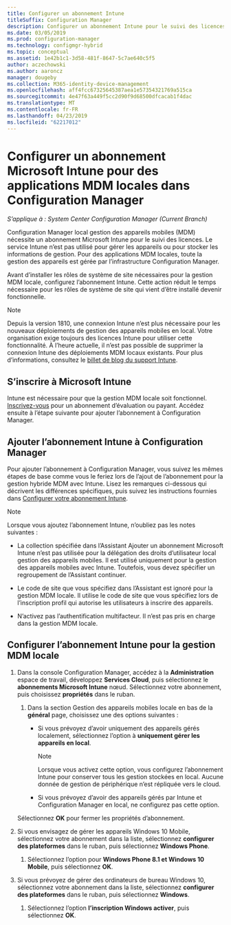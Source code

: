 ```yaml
---
title: Configurer un abonnement Intune
titleSuffix: Configuration Manager
description: Configurer un abonnement Intune pour le suivi des licences sur site Gestion des appareils mobiles dans Configuration Manager
ms.date: 03/05/2019
ms.prod: configuration-manager
ms.technology: configmgr-hybrid
ms.topic: conceptual
ms.assetid: 1e42b1c1-3d58-481f-8647-5c7ae640c5f5
author: aczechowski
ms.author: aaroncz
manager: dougeby
ms.collection: M365-identity-device-management
ms.openlocfilehash: aff4fcc67325645387aea1e57354321769a515ca
ms.sourcegitcommit: 4e47f63a449f5cc2d90f9d68500dfcacab1f4dac
ms.translationtype: MT
ms.contentlocale: fr-FR
ms.lasthandoff: 04/23/2019
ms.locfileid: "62217012"
---
```

# <a name="set-up-a-microsoft-intune-subscription-for-on-premises-mdm-in-configuration-manager"></a>Configurer un abonnement Microsoft Intune pour des applications MDM locales dans Configuration Manager

*S’applique à : System Center Configuration Manager (Current Branch)*

Configuration Manager local gestion des appareils mobiles (MDM) nécessite un abonnement Microsoft Intune pour le suivi des licences. Le service Intune n’est pas utilisé pour gérer les appareils ou pour stocker les informations de gestion. Pour des applications MDM locales, toute la gestion des appareils est gérée par l’infrastructure Configuration Manager.  

Avant d’installer les rôles de système de site nécessaires pour la gestion MDM locale, configurez l’abonnement Intune. Cette action réduit le temps nécessaire pour les rôles de système de site qui vient d’être installé devenir fonctionnelle.  

> [!Note]  
> Depuis la version 1810, une connexion Intune n’est plus nécessaire pour les nouveaux déploiements de gestion des appareils mobiles en local.<!--3607730, fka 1359124--> Votre organisation exige toujours des licences Intune pour utiliser cette fonctionnalité. À l’heure actuelle, il n’est pas possible de supprimer la connexion Intune des déploiements MDM locaux existants. Pour plus d’informations, consultez le [billet de blog du support Intune](https://techcommunity.microsoft.com/t5/Intune-Customer-Success/Move-from-Hybrid-Mobile-Device-Management-to-Intune-on-Azure/ba-p/280150).  



##  <a name="sign-up-for-microsoft-intune"></a>S’inscrire à Microsoft Intune  

Intune est nécessaire pour que la gestion MDM locale soit fonctionnel. [Inscrivez-vous](https://docs.microsoft.com/intune/free-trial-sign-up) pour un abonnement d’évaluation ou payant. Accédez ensuite à l’étape suivante pour ajouter l’abonnement à Configuration Manager.  



##  <a name="add-the-intune-subscription-to-configuration-manager"></a>Ajouter l’abonnement Intune à Configuration Manager  

Pour ajouter l’abonnement à Configuration Manager, vous suivez les mêmes étapes de base comme vous le feriez lors de l’ajout de l’abonnement pour la gestion hybride MDM avec Intune. Lisez les remarques ci-dessous qui décrivent les différences spécifiques, puis suivez les instructions fournies dans [Configurer votre abonnement Intune](/sccm/mdm/deploy-use/configure-intune-subscription).  

> [!NOTE]
>  Lorsque vous ajoutez l’abonnement Intune, n’oubliez pas les notes suivantes :  
> 
> - La collection spécifiée dans l’Assistant Ajouter un abonnement Microsoft Intune n’est pas utilisée pour la délégation des droits d’utilisateur local gestion des appareils mobiles. Il est utilisé uniquement pour la gestion des appareils mobiles avec Intune. Toutefois, vous devez spécifier un regroupement de l’Assistant continuer.  
> 
> - Le code de site que vous spécifiez dans l’Assistant est ignoré pour la gestion MDM locale. Il utilise le code de site que vous spécifiez lors de l’inscription profil qui autorise les utilisateurs à inscrire des appareils.  
> 
> - N’activez pas l’authentification multifacteur. Il n’est pas pris en charge dans la gestion MDM locale.  



##  <a name="configure-the-intune-subscription-for-on-premises-mdm"></a>Configurer l’abonnement Intune pour la gestion MDM locale  

1. Dans la console Configuration Manager, accédez à la **Administration** espace de travail, développez **Services Cloud**, puis sélectionnez le **abonnements Microsoft Intune** nœud. Sélectionnez votre abonnement, puis choisissez **propriétés** dans le ruban.   

    1. Dans la section Gestion des appareils mobiles locale en bas de la **général** page, choisissez une des options suivantes :

        - Si vous prévoyez d’avoir uniquement des appareils gérés localement, sélectionnez l’option à **uniquement gérer les appareils en local**.  

            > [!NOTE]  
            > Lorsque vous activez cette option, vous configurez l’abonnement Intune pour conserver tous les gestion stockées en local. Aucune donnée de gestion de périphérique n’est répliquée vers le cloud.  

        - Si vous prévoyez d’avoir des appareils gérés par Intune et Configuration Manager en local, ne configurez pas cette option.  

    Sélectionnez **OK** pour fermer les propriétés d’abonnement.

2. Si vous envisagez de gérer les appareils Windows 10 Mobile, sélectionnez votre abonnement dans la liste, sélectionnez **configurer des plateformes** dans le ruban, puis sélectionnez **Windows Phone**.  

    1. Sélectionnez l’option pour **Windows Phone 8.1 et Windows 10 Mobile**, puis sélectionnez **OK**.  

3. Si vous prévoyez de gérer des ordinateurs de bureau Windows 10, sélectionnez votre abonnement dans la liste, sélectionnez **configurer des plateformes** dans le ruban, puis sélectionnez **Windows**.  

    1. Sélectionnez l’option **l’inscription Windows activer**, puis sélectionnez **OK**.  

